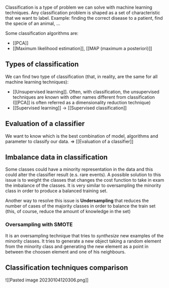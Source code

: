 Classification is a type of problem we can solve with machine learning techniques.
Any classification problem is shaped as a set of characteristic that we want to label.
Example: finding the correct disease to a patient, find the specie of an animal, ...

Some classification algorithms are:
- [[PCA]]
- [[Maximum likelihood estimation]], [[MAP (maximum a posteriori)]] 



## Types of classification

We can find two type of classification (that, in reality, are the same for all machine learning techniques):
- [[Unsupervised learning]]. Often, with classification, the unsupervised techniques are known with other names different from classification ([[PCA]] is often referred as a dimensionality reduction technique)
- [[Supervised learning]] -> [[Supervised classification]]


## Evaluation of a classifier

We want to know which is the best combination of model, algorithms and parameter to classify our data. 
=> [[Evaluation of a classifier]] 


## Imbalance data in classification

Some classes could have a minority representation in the data and this could alter the classifier result (e.s. rare events). A possible solution to this issue is to weight the classes that changes the cost function to take in exam the imbalance of the classes.
It is very similar to oversampling the minority class in order to produce a balanced training set.

Another way to resolve this issue is __Undersampling__ that reduces the number of cases of the majority classes in order to balance the train set (this, of course, reduce the amount of knowledge in the set)

### Oversampling with SMOTE

It is an oversampling technique that tries to _synthesize_ new examples of the minority classes. It tries to generate a new object taking a random element from the minority class and generating the new element as a point in between the choosen element and one of his neighbours. 



## Classification techniques comparison
![[Pasted image 20230104120306.png]]